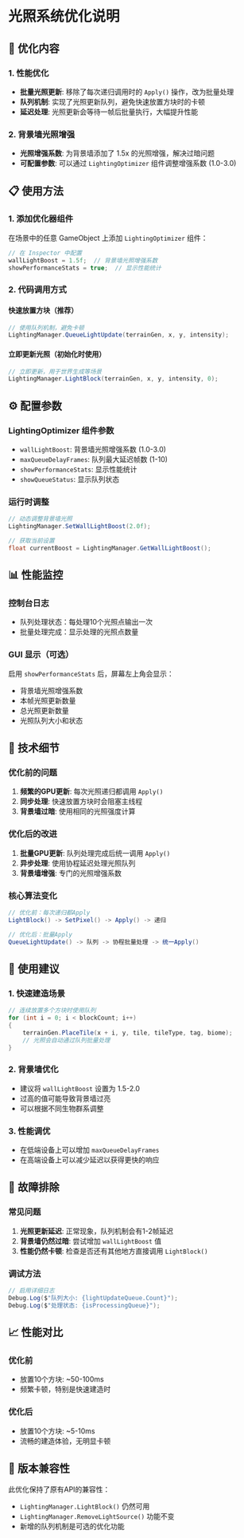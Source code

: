 # 光照系统优化说明

## 🚀 优化内容

### 1. 性能优化
- **批量光照更新**: 移除了每次递归调用时的 `Apply()` 操作，改为批量处理
- **队列机制**: 实现了光照更新队列，避免快速放置方块时的卡顿
- **延迟处理**: 光照更新会等待一帧后批量执行，大幅提升性能

### 2. 背景墙光照增强
- **光照增强系数**: 为背景墙添加了 1.5x 的光照增强，解决过暗问题
- **可配置参数**: 可以通过 `LightingOptimizer` 组件调整增强系数 (1.0-3.0)

## 📋 使用方法

### 1. 添加优化器组件
在场景中的任意 GameObject 上添加 `LightingOptimizer` 组件：

```csharp
// 在 Inspector 中配置
wallLightBoost = 1.5f;  // 背景墙光照增强系数
showPerformanceStats = true;  // 显示性能统计
```

### 2. 代码调用方式

#### 快速放置方块（推荐）
```csharp
// 使用队列机制，避免卡顿
LightingManager.QueueLightUpdate(terrainGen, x, y, intensity);
```

#### 立即更新光照（初始化时使用）
```csharp
// 立即更新，用于世界生成等场景
LightingManager.LightBlock(terrainGen, x, y, intensity, 0);
```

## ⚙️ 配置参数

### LightingOptimizer 组件参数
- `wallLightBoost`: 背景墙光照增强系数 (1.0-3.0)
- `maxQueueDelayFrames`: 队列最大延迟帧数 (1-10)
- `showPerformanceStats`: 显示性能统计
- `showQueueStatus`: 显示队列状态

### 运行时调整
```csharp
// 动态调整背景墙光照
LightingManager.SetWallLightBoost(2.0f);

// 获取当前设置
float currentBoost = LightingManager.GetWallLightBoost();
```

## 📊 性能监控

### 控制台日志
- 队列处理状态：每处理10个光照点输出一次
- 批量处理完成：显示处理的光照点数量

### GUI 显示（可选）
启用 `showPerformanceStats` 后，屏幕左上角会显示：
- 背景墙光照增强系数
- 本帧光照更新数量
- 总光照更新数量
- 光照队列大小和状态

## 🔧 技术细节

### 优化前的问题
1. **频繁的GPU更新**: 每次光照递归都调用 `Apply()`
2. **同步处理**: 快速放置方块时会阻塞主线程
3. **背景墙过暗**: 使用相同的光照强度计算

### 优化后的改进
1. **批量GPU更新**: 队列处理完成后统一调用 `Apply()`
2. **异步处理**: 使用协程延迟处理光照队列
3. **背景墙增强**: 专门的光照增强系数

### 核心算法变化
```csharp
// 优化前：每次递归都Apply
LightBlock() -> SetPixel() -> Apply() -> 递归

// 优化后：批量Apply
QueueLightUpdate() -> 队列 -> 协程批量处理 -> 统一Apply()
```

## 🎯 使用建议

### 1. 快速建造场景
```csharp
// 连续放置多个方块时使用队列
for (int i = 0; i < blockCount; i++)
{
    terrainGen.PlaceTile(x + i, y, tile, tileType, tag, biome);
    // 光照会自动通过队列批量处理
}
```

### 2. 背景墙优化
- 建议将 `wallLightBoost` 设置为 1.5-2.0
- 过高的值可能导致背景墙过亮
- 可以根据不同生物群系调整

### 3. 性能调优
- 在低端设备上可以增加 `maxQueueDelayFrames`
- 在高端设备上可以减少延迟以获得更快的响应

## 🐛 故障排除

### 常见问题
1. **光照更新延迟**: 正常现象，队列机制会有1-2帧延迟
2. **背景墙仍然过暗**: 尝试增加 `wallLightBoost` 值
3. **性能仍然卡顿**: 检查是否还有其他地方直接调用 `LightBlock()`

### 调试方法
```csharp
// 启用详细日志
Debug.Log($"队列大小: {lightUpdateQueue.Count}");
Debug.Log($"处理状态: {isProcessingQueue}");
```

## 📈 性能对比

### 优化前
- 放置10个方块: ~50-100ms
- 频繁卡顿，特别是快速建造时

### 优化后  
- 放置10个方块: ~5-10ms
- 流畅的建造体验，无明显卡顿

## 🔄 版本兼容性

此优化保持了原有API的兼容性：
- `LightingManager.LightBlock()` 仍然可用
- `LightingManager.RemoveLightSource()` 功能不变
- 新增的队列机制是可选的优化功能
